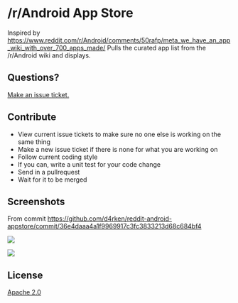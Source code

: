 # /r/Android App Store
Inspired by https://www.reddit.com/r/Android/comments/50rafp/meta_we_have_an_app_wiki_with_over_700_apps_made/
Pulls the curated app list from the /r/Android wiki and displays.

## Questions?
[Make an issue ticket.](https://github.com/d4rken/reddit-android-appstore/issues/new)

## Contribute
* View current issue tickets to make sure no one else is working on the same thing
* Make a new issue ticket if there is none for what you are working on
* Follow current coding style
* If you can, write a unit test for your code change
* Send in a pullrequest
* Wait for it to be merged

## Screenshots
From commit https://github.com/d4rken/reddit-android-appstore/commit/36e4daaa4a1f9969917c3fc3833213d68c684bf4

![](https://cloud.githubusercontent.com/assets/1439229/18225087/1321928a-71eb-11e6-8edc-12591542745c.png)

![](https://cloud.githubusercontent.com/assets/1439229/18225086/13215eaa-71eb-11e6-9a6e-38f25369de86.png)

## License
[Apache 2.0](https://github.com/d4rken/reddit-android-appstore/blob/master/LICENSE)
